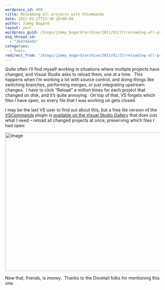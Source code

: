 ```yaml
---
wordpress_id: 450
title: Reloading all projects with VSCommands
date: 2011-01-27T13:38:28+00:00
author: Jimmy Bogard
layout: post
wordpress_guid: /blogs/jimmy_bogard/archive/2011/01/27/reloading-all-projects-with-vscommands.aspx
dsq_thread_id:
  - "264744455"
categories:
  - Tools
redirect_from: "/blogs/jimmy_bogard/archive/2011/01/27/reloading-all-projects-with-vscommands.aspx/"
---
```

Quite often I’ll find myself working in situations where multiple projects have changed, and Visual Studio asks to reload them, one at a time.&#160; This happens when I’m working a lot with source control, and doing things like switching branches, performing merges, or just integrating upstream changes.&#160; I have to click “Reload” a million times for each project that changed on disk, and it’s quite annoying.&#160; On top of that, VS forgets which files I have open, so every file that I was working on gets closed.

I may be the last VS user to find out about this, but a free lite version of the [VSCommands](http://vscommands.com/) plugin is [available on the Visual Studio Gallery](http://visualstudiogallery.msdn.microsoft.com/d491911d-97f3-4cf6-87b0-6a2882120acf/) that does just what I need – reload all changed projects at once, preserving which files I had open:

[<img style="border-bottom: 0px;border-left: 0px;padding-left: 0px;padding-right: 0px;border-top: 0px;border-right: 0px;padding-top: 0px" border="0" alt="image" src="http://lostechies.com/jimmybogard/files/2011/03/image_thumb_74A868D7.png" width="613" height="452" />](http://lostechies.com/jimmybogard/files/2011/03/image_7CA00B39.png)

Now that, friends, is money.&#160; Thanks to the Dovetail folks for mentioning this one.